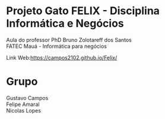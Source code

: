 # Projeto Gato FELIX - Disciplina Informática e Negócios 
Aula do professor PhD Bruno Zolotareff dos Santos <br> FATEC Mauá - Informática para negócios 

Link Web:https://campos2102.github.io/Felix/

<h1> Grupo <br> </h1>
Gustavo Campos <br> 
Felipe Amaral <br>
Nicolas Lopes <br>









